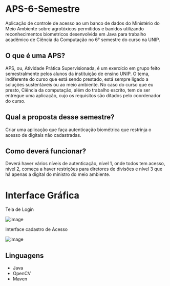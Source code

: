 # APS-6-Semestre
Aplicação de controle de acesso ao um banco de dados do Ministério do Meio Ambiente sobre agrotóxicos permitidos e banidos utilizando reconhecimentos biometricos desenvolvida em Java para trabalho acadêmico de Ciência da Computação no 6° semestre do curso na UNIP.

## O que é uma APS?

APS, ou, Atividade Prática Supervisionada, é um exercício em grupo feito semestralmente pelos alunos da instituição de ensino UNIP. O tema, indiferente do curso que está sendo prestado, está sempre ligado a soluções sustentáveis ou ao meio ambiente.
No caso do curso que eu presto, Ciência da computação, além do trabalho escrito, tem de ser entregue uma aplicação, cujo os requisitos são ditados pelo coordenador do curso.

Qual a proposta desse semestre?
-----------
Criar uma aplicação que faça autenticação biométrica que restrinja o acesso de digitais não cadastradas.

Como deverá funcionar?
-----------
Deverá haver vários níveis de autenticação, nível 1, onde todos tem acesso, nível 2, começa a haver restrições para diretores de divisões e nível 3 que há apenas a digital do ministro do meio ambiente.

# Interface Gráfica

Tela de Login

![image](https://user-images.githubusercontent.com/54387145/140671569-e2d5a464-0cbc-4008-bf7a-37aec31f6fc1.png)

Interface cadastro de Acesso

![image](https://user-images.githubusercontent.com/54387145/140671757-5dd99e65-3481-4210-ae53-022f19bd46ce.png)


Linguagens
-----------
- Java
- OpenCV
- Maven
